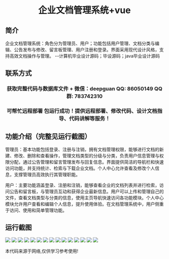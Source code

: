 <p><h1 align="center">企业文档管理系统+vue</h1></p>

## 简介
企业文档管理系统：角色分为管理员、用户；功能包括用户管理、文档分类与编辑、公告发布与修改、留言板管理、用户注册和登录。界面采用现代设计风格，支持高效文档操作与管理。    --计算机毕业设计源码；毕设源码；java毕业设计源码


## 联系方式
<p><h3 align="center">获取完整代码与数据库文件 + 微信：deepguan QQ: 86050149 QQ群: 783742310</h3></p>
<p><h3 align="center">可帮忙远程部署 包运行成功！提供远程部署、修改代码、设计文档指导、代码讲解等服务！</h3></p>

## 功能介绍（完整见运行截图）
管理员：基本功能包括登录、注册与注销，拥有文档管理权限，能够进行文档的新建、修改、删除和查看操作，管理文档类型的分级与分类，负责用户信息管理与权限分配，通过公告管理和留言管理发布与回复信息。界面提供简洁的导航栏和快速访问功能，并支持统计、检索与下载企业文档。个人中心允许查看及修改个人信息，支撑管理员高效执行其管理职能。

用户：主要功能涵盖登录、注册和注销，能够查看企业的文档列表并进行检索，访问公告和留言板，与管理员互动和获得企业最新信息。用户可以上传和管理自己的文件，查看文档类型与分类的信息，使用主页导航快速访问各功能模块。个人中心模块允许用户查看和编辑个人信息，提升使用体验。在文档管理系统中，用户侧重于访问、使用和简单管理功能。


## 运行截图
![](https://bs-1329754181.cos.ap-shanghai.myqcloud.com/ssm/EnterpriseDocumentManagementSystem/img/001.jpg)
![](https://bs-1329754181.cos.ap-shanghai.myqcloud.com/ssm/EnterpriseDocumentManagementSystem/img/002.jpg)
![](https://bs-1329754181.cos.ap-shanghai.myqcloud.com/ssm/EnterpriseDocumentManagementSystem/img/003.jpg)
![](https://bs-1329754181.cos.ap-shanghai.myqcloud.com/ssm/EnterpriseDocumentManagementSystem/img/004.jpg)
![](https://bs-1329754181.cos.ap-shanghai.myqcloud.com/ssm/EnterpriseDocumentManagementSystem/img/005.jpg)
![](https://bs-1329754181.cos.ap-shanghai.myqcloud.com/ssm/EnterpriseDocumentManagementSystem/img/006.jpg)
![](https://bs-1329754181.cos.ap-shanghai.myqcloud.com/ssm/EnterpriseDocumentManagementSystem/img/007.jpg)
![](https://bs-1329754181.cos.ap-shanghai.myqcloud.com/ssm/EnterpriseDocumentManagementSystem/img/008.jpg)
![](https://bs-1329754181.cos.ap-shanghai.myqcloud.com/ssm/EnterpriseDocumentManagementSystem/img/009.jpg)
![](https://bs-1329754181.cos.ap-shanghai.myqcloud.com/ssm/EnterpriseDocumentManagementSystem/img/010.jpg)
![](https://bs-1329754181.cos.ap-shanghai.myqcloud.com/ssm/EnterpriseDocumentManagementSystem/img/011.jpg)
![](https://bs-1329754181.cos.ap-shanghai.myqcloud.com/ssm/EnterpriseDocumentManagementSystem/img/012.jpg)
![](https://bs-1329754181.cos.ap-shanghai.myqcloud.com/ssm/EnterpriseDocumentManagementSystem/img/013.jpg)
![](https://bs-1329754181.cos.ap-shanghai.myqcloud.com/ssm/EnterpriseDocumentManagementSystem/img/014.jpg)
![](https://bs-1329754181.cos.ap-shanghai.myqcloud.com/ssm/EnterpriseDocumentManagementSystem/img/015.jpg)

<p>本代码来源于网络,仅供学习参考使用!</p>
